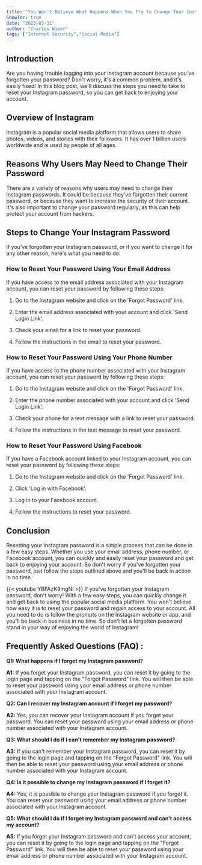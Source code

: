 ```yaml
---
title: "You Won't Believe What Happens When You Try to Change Your Instagram Password If You've Forgotten It!"
ShowToc: true 
date: "2023-03-31"
author: "Charles Wimer" 
tags: ["Internet Security","Social Media"]
---
```

## Introduction

Are you having trouble logging into your Instagram account because you've forgotten your password? Don't worry, it's a common problem, and it's easily fixed! In this blog post, we'll discuss the steps you need to take to reset your Instagram password, so you can get back to enjoying your account.

## Overview of Instagram

Instagram is a popular social media platform that allows users to share photos, videos, and stories with their followers. It has over 1 billion users worldwide and is used by people of all ages.

## Reasons Why Users May Need to Change Their Password

There are a variety of reasons why users may need to change their Instagram passwords. It could be because they've forgotten their current password, or because they want to increase the security of their account. It's also important to change your password regularly, as this can help protect your account from hackers.

## Steps to Change Your Instagram Password

If you've forgotten your Instagram password, or if you want to change it for any other reason, here's what you need to do:

### How to Reset Your Password Using Your Email Address

If you have access to the email address associated with your Instagram account, you can reset your password by following these steps:

1. Go to the Instagram website and click on the 'Forgot Password' link.

2. Enter the email address associated with your account and click 'Send Login Link'.

3. Check your email for a link to reset your password.

4. Follow the instructions in the email to reset your password.

### How to Reset Your Password Using Your Phone Number

If you have access to the phone number associated with your Instagram account, you can reset your password by following these steps:

1. Go to the Instagram website and click on the 'Forgot Password' link.

2. Enter the phone number associated with your account and click 'Send Login Link'.

3. Check your phone for a text message with a link to reset your password.

4. Follow the instructions in the text message to reset your password.

### How to Reset Your Password Using Facebook

If you have a Facebook account linked to your Instagram account, you can reset your password by following these steps:

1. Go to the Instagram website and click on the 'Forgot Password' link.

2. Click 'Log in with Facebook'.

3. Log in to your Facebook account.

4. Follow the instructions to reset your password.

## Conclusion

Resetting your Instagram password is a simple process that can be done in a few easy steps. Whether you use your email address, phone number, or Facebook account, you can quickly and easily reset your password and get back to enjoying your account. So don't worry if you've forgotten your password, just follow the steps outlined above and you'll be back in action in no time.

{{< youtube YBFAzK9mgNI >}} 
If you've forgotten your Instagram password, don't worry! With a few easy steps, you can quickly change it and get back to using the popular social media platform. You won't believe how easy it is to reset your password and regain access to your account. All you need to do is follow the prompts on the Instagram website or app, and you'll be back in business in no time. So don't let a forgotten password stand in your way of enjoying the world of Instagram!

## Frequently Asked Questions (FAQ) :
**Q1: What happens if I forget my Instagram password?**

**A1:** If you forget your Instagram password, you can reset it by going to the login page and tapping on the "Forgot Password" link. You will then be able to reset your password using your email address or phone number associated with your Instagram account.

**Q2: Can I recover my Instagram account if I forget my password?**

**A2:** Yes, you can recover your Instagram account if you forget your password. You can reset your password using your email address or phone number associated with your Instagram account.

**Q3: What should I do if I can't remember my Instagram password?**

**A3:** If you can't remember your Instagram password, you can reset it by going to the login page and tapping on the "Forgot Password" link. You will then be able to reset your password using your email address or phone number associated with your Instagram account.

**Q4: Is it possible to change my Instagram password if I forget it?**

**A4:** Yes, it is possible to change your Instagram password if you forget it. You can reset your password using your email address or phone number associated with your Instagram account.

**Q5: What should I do if I forget my Instagram password and can't access my account?**

**A5:** If you forget your Instagram password and can't access your account, you can reset it by going to the login page and tapping on the "Forgot Password" link. You will then be able to reset your password using your email address or phone number associated with your Instagram account.




